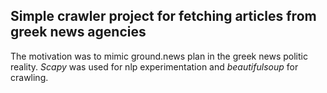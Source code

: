 ## Simple crawler project for fetching articles from greek news agencies
  The motivation was to mimic ground.news plan in the greek news politic reality. _Scapy_ was used for nlp experimentation and _beautifulsoup_ for crawling.
